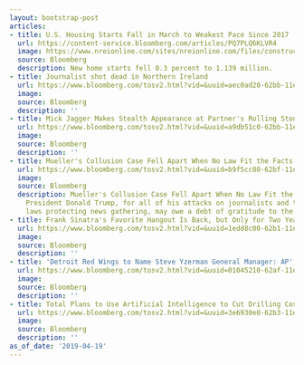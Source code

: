 ```yaml
---
layout: bootstrap-post
articles:
- title: U.S. Housing Starts Fall in March to Weakest Pace Since 2017
  url: https://content-service.bloomberg.com/articles/PQ7PLQ6KLVR4
  image: https://www.nreionline.com/sites/nreionline.com/files/construction%20housing-Joe%20Raedle%20GettyImages-737738_0.jpg
  source: Bloomberg
  description: New home starts fell 0.3 percent to 1.139 million.
- title: Journalist shot dead in Northern Ireland
  url: https://www.bloomberg.com/tosv2.html?vid=&uuid=aec0ad20-62bb-11e9-aca9-6d676217f92d&url=L25ld3MvdmlkZW9zLzIwMTktMDQtMTkvam91cm5hbGlzdC1zaG90LWRlYWQtaW4tbm9ydGhlcm4taXJlbGFuZC12aWRlbw==
  image: 
  source: Bloomberg
  description: ''
- title: Mick Jagger Makes Stealth Appearance at Partner's Rolling Stones-Themed Ballet
  url: https://www.bloomberg.com/tosv2.html?vid=&uuid=a9db51c0-62bb-11e9-9c74-05da6e622807&url=L25ld3MvYXJ0aWNsZXMvMjAxOS0wNC0xOS9tb3Zlcy1saWtlLWphZ2dlci1taWNrLXMtcGFydG5lci1kZWJ1dHMtc3RvbmVzLXRoZW1lZC1kYW5jZQ==
  image: 
  source: Bloomberg
  description: ''
- title: Mueller's Collusion Case Fell Apart When No Law Fit the Facts - Bloomberg
  url: https://www.bloomberg.com/tosv2.html?vid=&uuid=b9f5cc80-62bf-11e9-9e56-0b1ad92f2cd6&url=L25ld3MvYXJ0aWNsZXMvMjAxOS0wNC0xOS9tdWVsbGVyLXJlcG9ydC10cnVtcC1jb2xsdXNpb24=
  image: 
  source: Bloomberg
  description: Mueller's Collusion Case Fell Apart When No Law Fit the Facts Bloomberg
    President Donald Trump, for all of his attacks on journalists and threats to weaken
    laws protecting news gathering, may owe a debt of gratitude to the First...
- title: Frank Sinatra's Favorite Hangout Is Back, but Only for Two Years
  url: https://www.bloomberg.com/tosv2.html?vid=&uuid=1edd8c00-62b1-11e9-befe-67bb84629f81&url=L25ld3MvYXJ0aWNsZXMvMjAxOS0wNC0xOS9kZWFyLWpvaG4tcy1mcmFuay1zaW5hdHJhLXMtZmF2b3JpdGUtbGEtaGFuZ291dC1pcy1iYWNr
  image: 
  source: Bloomberg
  description: ''
- title: 'Detroit Red Wings to Name Steve Yzerman General Manager: AP'
  url: https://www.bloomberg.com/tosv2.html?vid=&uuid=01045210-62af-11e9-9263-35462e69edd0&url=L25ld3MvYXJ0aWNsZXMvMjAxOS0wNC0xOS91cmdlbnQtYXAtc291cmNlcy1yZWQtd2luZ3MtdG8tbmFtZS1zdGV2ZS15emVybWFuLWdlbmVyYWwtbWFuYWdlcg==
  image: 
  source: Bloomberg
  description: ''
- title: Total Plans to Use Artificial Intelligence to Cut Drilling Costs
  url: https://www.bloomberg.com/tosv2.html?vid=&uuid=3e6930e0-62b3-11e9-b285-293515dc53a4&url=L25ld3MvYXJ0aWNsZXMvMjAxOS0wNC0xOS90b3RhbC1wbGFucy10by11c2UtYXJ0aWZpY2lhbC1pbnRlbGxpZ2VuY2UtdG8tY3V0LWRyaWxsaW5nLWNvc3Rz
  image: 
  source: Bloomberg
  description: ''
as_of_date: '2019-04-19'
---
```


